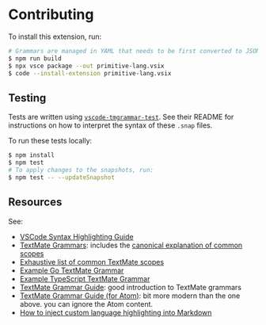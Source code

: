 # Contributing

To install this extension, run:

```sh
# Grammars are managed in YAML that needs to be first converted to JSON:
$ npm run build
$ npx vsce package --out primitive-lang.vsix
$ code --install-extension primitive-lang.vsix
```

## Testing

Tests are written using [`vscode-tmgrammar-test`](https://github.com/PanAeon/vscode-tmgrammar-test). See their README for instructions on how to interpret the syntax of these `.snap` files.

To run these tests locally:

```sh
$ npm install
$ npm test
# To apply changes to the snapshots, run:
$ npm test -- --updateSnapshot
```

## Resources

See:
- [VSCode Syntax Highlighting Guide](https://code.visualstudio.com/api/language-extensions/syntax-highlight-guide)
- [TextMate Grammars](https://macromates.com/manual/en/language_grammars): includes the [canonical explanation of common scopes](https://macromates.com/manual/en/language_grammars#naming_conventions)
- [Exhaustive list of common TextMate scopes](https://github.com/psmitt/metalanguage/blob/master/examples/ScopeList.ScopeList)
- [Example Go TextMate Grammar](https://github.com/microsoft/vscode-textmate/blob/main/test-cases/themes/go/go.json)
- [Example TypeScript TextMate Grammar](https://github.com/microsoft/TypeScript-TmLanguage/blob/master/TypeScript.YAML-tmLanguage)
- [TextMate Grammar Guide](http://www.apeth.com/nonblog/stories/textmatebundle.html): good introduction to TextMate grammars
- [TextMate Grammar Guide (for Atom)](https://gist.github.com/Aerijo/b8c82d647db783187804e86fa0a604a1): bit more modern than the one above. you can ignore the Atom content.
- [How to inject custom language highlighting into Markdown](https://github.com/mjbvz/vscode-fenced-code-block-grammar-injection-example)
